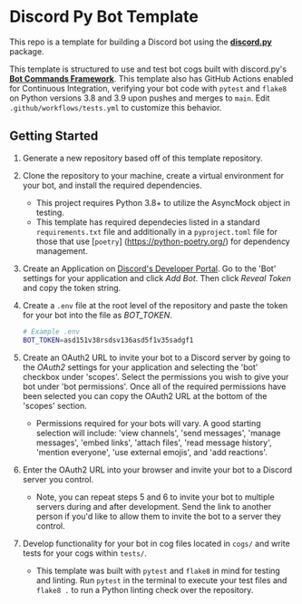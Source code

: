 # Discord Py Bot Template

This repo is a template for building a Discord bot using the [**discord.py**](https://github.com/Rapptz/discord.py) package.

This template is structured to use and test bot cogs built with discord.py's [**Bot Commands Framework**](https://discordpy.readthedocs.io/en/latest/ext/commands/index.html). This template also has GitHub Actions enabled for Continuous Integration, verifying your bot code with `pytest` and `flake8` on Python versions 3.8 and 3.9 upon pushes and merges to `main`. Edit `.github/workflows/tests.yml` to customize this behavior.

## Getting Started

1. Generate a new repository based off of this template repository.

2. Clone the repository to your machine, create a virtual environment for your bot, and install the required dependencies.
    - This project requires Python 3.8+ to utilize the AsyncMock object in testing.
    - This template has required dependecies listed in a standard `requirements.txt` file and additionally in a `pyproject.toml` file for those that use [`poetry`]
    (https://python-poetry.org/) for dependency management.
3. Create an Application on [Discord's Developer Portal](https://discord.com/developers/applications). Go to the 'Bot' settings for your application and click *Add Bot*. Then click *Reveal Token* and copy the token string.

4. Create a `.env` file at the root level of the repository and paste the token for your bot into the file as *BOT_TOKEN*.
    ```bash
    # Example .env
    BOT_TOKEN=asd151v38rsdsv136asd5f1v35sadgf1
    ```

5. Create an OAuth2 URL to invite your bot to a Discord server by going to the *OAuth2* settings for your application and selecting the 'bot' checkbox under 'scopes'. Select the permissions you wish to give your bot under 'bot permissions'. Once all of the required permissions have been selected you can copy the OAuth2 URL at the bottom of the 'scopes' section.
    - Permissions required for your bots will vary. A good starting selection will include: 'view channels', 'send messages', 'manage messages', 'embed links', 'attach files', 'read message history', 'mention everyone', 'use external emojis', and 'add reactions'.

6. Enter the OAuth2 URL into your browser and invite your bot to a Discord server you control.
    - Note, you can repeat steps 5 and 6 to invite your bot to multiple servers during and after development. Send the link to another person if you'd like to allow them to invite the bot to a server they control.

5. Develop functionality for your bot in cog files located in `cogs/` and write tests for your cogs within `tests/`.
    - This template was built with `pytest` and `flake8` in mind for testing and linting. Run `pytest` in the terminal to execute your test files and `flake8 .` to run a Python linting check over the repository.
